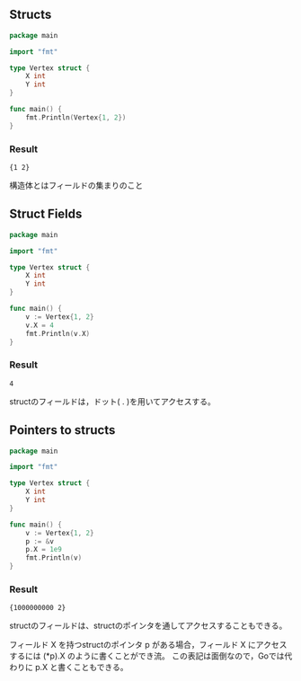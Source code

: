 ## Structs

```go
package main

import "fmt"

type Vertex struct {
	X int
	Y int
}

func main() {
	fmt.Println(Vertex{1, 2})
}
```

### Result

```
{1 2}
```

構造体とはフィールドの集まりのこと

## Struct Fields

```go
package main

import "fmt"

type Vertex struct {
	X int
	Y int
}

func main() {
	v := Vertex{1, 2}
	v.X = 4
	fmt.Println(v.X)
}
```

### Result

```
4
```

structのフィールドは，ドット( . )を用いてアクセスする。

## Pointers to structs

```go
package main

import "fmt"

type Vertex struct {
	X int
	Y int
}

func main() {
	v := Vertex{1, 2}
	p := &v
	p.X = 1e9
	fmt.Println(v)
}
```

### Result
```
{1000000000 2}
```

structのフィールドは、structのポインタを通してアクセスすることもできる。

フィールド X を持つstructのポインタ p がある場合，フィールド X にアクセスするには (*p).X のように書くことができ流。
この表記は面倒なので，Goでは代わりに p.X と書くこともできる。
